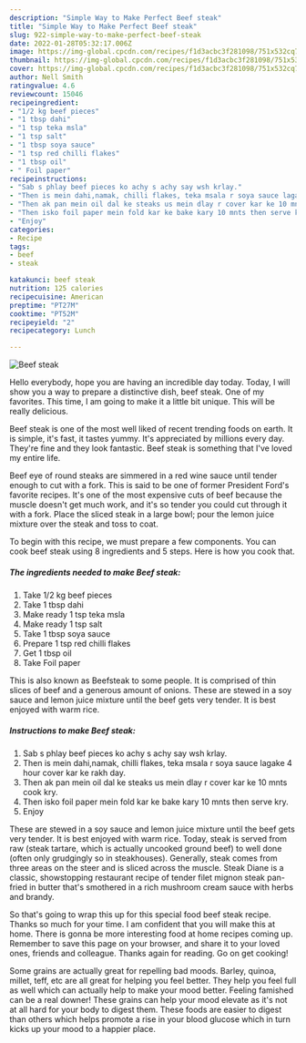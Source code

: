 ```yaml
---
description: "Simple Way to Make Perfect Beef steak"
title: "Simple Way to Make Perfect Beef steak"
slug: 922-simple-way-to-make-perfect-beef-steak
date: 2022-01-28T05:32:17.006Z
image: https://img-global.cpcdn.com/recipes/f1d3acbc3f281098/751x532cq70/beef-steak-recipe-main-photo.jpg
thumbnail: https://img-global.cpcdn.com/recipes/f1d3acbc3f281098/751x532cq70/beef-steak-recipe-main-photo.jpg
cover: https://img-global.cpcdn.com/recipes/f1d3acbc3f281098/751x532cq70/beef-steak-recipe-main-photo.jpg
author: Nell Smith
ratingvalue: 4.6
reviewcount: 15046
recipeingredient:
- "1/2 kg beef pieces"
- "1 tbsp dahi"
- "1 tsp teka msla"
- "1 tsp salt"
- "1 tbsp soya sauce"
- "1 tsp red chilli flakes"
- "1 tbsp oil"
- " Foil paper"
recipeinstructions:
- "Sab s phlay beef pieces ko achy s achy say wsh krlay."
- "Then is mein dahi,namak, chilli flakes, teka msala r soya sauce lagake 4 hour cover kar ke rakh day."
- "Then ak pan mein oil dal ke steaks us mein dlay r cover kar ke 10 mnts cook kry."
- "Then isko foil paper mein fold kar ke bake kary 10 mnts then serve kry."
- "Enjoy"
categories:
- Recipe
tags:
- beef
- steak

katakunci: beef steak 
nutrition: 125 calories
recipecuisine: American
preptime: "PT27M"
cooktime: "PT52M"
recipeyield: "2"
recipecategory: Lunch

---
```



![Beef steak](https://img-global.cpcdn.com/recipes/f1d3acbc3f281098/751x532cq70/beef-steak-recipe-main-photo.jpg)

Hello everybody, hope you are having an incredible day today. Today, I will show you a way to prepare a distinctive dish, beef steak. One of my favorites. This time, I am going to make it a little bit unique. This will be really delicious.

Beef steak is one of the most well liked of recent trending foods on earth. It is simple, it's fast, it tastes yummy. It's appreciated by millions every day. They're fine and they look fantastic. Beef steak is something that I've loved my entire life.

Beef eye of round steaks are simmered in a red wine sauce until tender enough to cut with a fork. This is said to be one of former President Ford&#39;s favorite recipes. It&#39;s one of the most expensive cuts of beef because the muscle doesn&#39;t get much work, and it&#39;s so tender you could cut through it with a fork. Place the sliced steak in a large bowl; pour the lemon juice mixture over the steak and toss to coat.


To begin with this recipe, we must prepare a few components. You can cook beef steak using 8 ingredients and 5 steps. Here is how you cook that.

<!--inarticleads1-->

##### The ingredients needed to make Beef steak:

1. Take 1/2 kg beef pieces
1. Take 1 tbsp dahi
1. Make ready 1 tsp teka msla
1. Make ready 1 tsp salt
1. Take 1 tbsp soya sauce
1. Prepare 1 tsp red chilli flakes
1. Get 1 tbsp oil
1. Take  Foil paper


This is also known as Beefsteak to some people. It is comprised of thin slices of beef and a generous amount of onions. These are stewed in a soy sauce and lemon juice mixture until the beef gets very tender. It is best enjoyed with warm rice. 

<!--inarticleads2-->

##### Instructions to make Beef steak:

1. Sab s phlay beef pieces ko achy s achy say wsh krlay.
1. Then is mein dahi,namak, chilli flakes, teka msala r soya sauce lagake 4 hour cover kar ke rakh day.
1. Then ak pan mein oil dal ke steaks us mein dlay r cover kar ke 10 mnts cook kry.
1. Then isko foil paper mein fold kar ke bake kary 10 mnts then serve kry.
1. Enjoy


These are stewed in a soy sauce and lemon juice mixture until the beef gets very tender. It is best enjoyed with warm rice. Today, steak is served from raw (steak tartare, which is actually uncooked ground beef) to well done (often only grudgingly so in steakhouses). Generally, steak comes from three areas on the steer and is sliced across the muscle. Steak Diane is a classic, showstopping restaurant recipe of tender filet mignon steak pan-fried in butter that&#39;s smothered in a rich mushroom cream sauce with herbs and brandy. 

So that's going to wrap this up for this special food beef steak recipe. Thanks so much for your time. I am confident that you will make this at home. There is gonna be more interesting food at home recipes coming up. Remember to save this page on your browser, and share it to your loved ones, friends and colleague. Thanks again for reading. Go on get cooking!

Some grains are actually great for repelling bad moods. Barley, quinoa, millet, teff, etc are all great for helping you feel better. They help you feel full as well which can actually help to make your mood better. Feeling famished can be a real downer! These grains can help your mood elevate as it's not at all hard for your body to digest them. These foods are easier to digest than others which helps promote a rise in your blood glucose which in turn kicks up your mood to a happier place.
